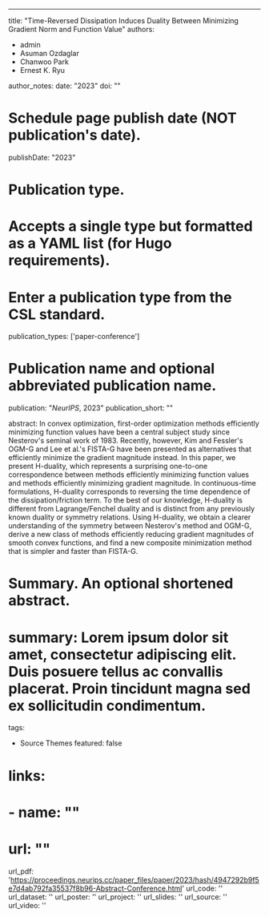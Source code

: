 ---
title: "Time-Reversed Dissipation Induces Duality Between Minimizing Gradient Norm and Function Value"
authors:
- admin
- Asuman Ozdaglar
- Chanwoo Park
- Ernest K. Ryu

author_notes:
date: "2023"
doi: ""

# Schedule page publish date (NOT publication's date).
publishDate: "2023"

# Publication type.
# Accepts a single type but formatted as a YAML list (for Hugo requirements).
# Enter a publication type from the CSL standard.
publication_types: ['paper-conference']

# Publication name and optional abbreviated publication name.
publication: "*NeurIPS*, 2023"
publication_short: ""

abstract: In convex optimization, first-order optimization methods efficiently minimizing function values have been a central subject study since Nesterov's seminal work of 1983. Recently, however, Kim and Fessler's OGM-G and Lee et al.'s FISTA-G have been presented as alternatives that efficiently minimize the gradient magnitude instead. In this paper, we present H-duality, which represents a surprising one-to-one correspondence between methods efficiently minimizing function values and methods efficiently minimizing gradient magnitude. In continuous-time formulations, H-duality corresponds to reversing the time dependence of the dissipation/friction term. To the best of our knowledge, H-duality is different from Lagrange/Fenchel duality and is distinct from any previously known duality or symmetry relations. Using H-duality, we obtain a clearer understanding of the symmetry between Nesterov's method and OGM-G, derive a new class of methods efficiently reducing gradient magnitudes of smooth convex functions, and find a new composite minimization method that is simpler and faster than FISTA-G.


# Summary. An optional shortened abstract.
# summary: Lorem ipsum dolor sit amet, consectetur adipiscing elit. Duis posuere tellus ac convallis placerat. Proin tincidunt magna sed ex sollicitudin condimentum.

tags:
- Source Themes
featured: false

# links:
# - name: ""
#   url: ""
url_pdf: 'https://proceedings.neurips.cc/paper_files/paper/2023/hash/4947292b9f5e7d4ab792fa35537f8b96-Abstract-Conference.html'
url_code: ''
url_dataset: ''
url_poster: ''
url_project: ''
url_slides: ''
url_source: ''
url_video: ''
